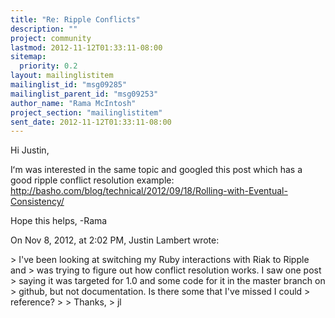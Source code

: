 ```yaml
---
title: "Re: Ripple Conflicts"
description: ""
project: community
lastmod: 2012-11-12T01:33:11-08:00
sitemap:
  priority: 0.2
layout: mailinglistitem
mailinglist_id: "msg09285"
mailinglist_parent_id: "msg09253"
author_name: "Rama McIntosh"
project_section: "mailinglistitem"
sent_date: 2012-11-12T01:33:11-08:00
---
```



Hi Justin,

Iʻm was interested in the same topic and googled this post which has a good 
ripple conflict resolution example: 
http://basho.com/blog/technical/2012/09/18/Rolling-with-Eventual-Consistency/

Hope this helps,
-Rama

On Nov 8, 2012, at 2:02 PM, Justin Lambert  wrote:

&gt; I've been looking at switching my Ruby interactions with Riak to Ripple and 
&gt; was trying to figure out how conflict resolution works. I saw one post 
&gt; saying it was targeted for 1.0 and some code for it in the master branch on 
&gt; github, but not documentation. Is there some that I've missed I could 
&gt; reference?
&gt; 
&gt; Thanks,
&gt; jl

